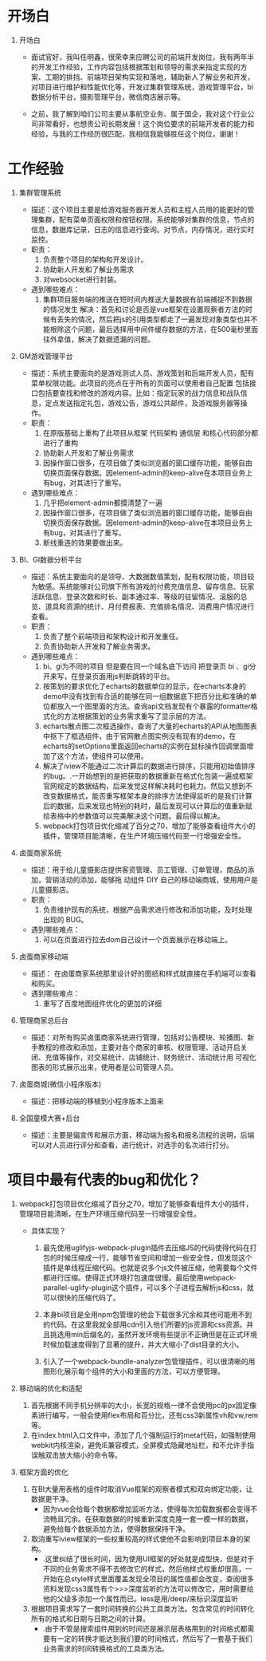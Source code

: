 # 开场白
1. 开场白
    + 面试官好，我叫任明鑫，很荣幸来应聘公司的前端开发岗位，我有两年半的开发工作经验，工作内容包括根据策划和领导的需求来指定实现的方案、工期的排挡、前端项目架构实现和落地，辅助新人了解业务和开发，对项目进行维护和性能优化等，开发过集群管理系统，游戏管理平台，bi数据分析平台，摄影管理平台，微信商店展示等。

    + 之前，我了解到咱们公司主要从事航空业务、属于国企，我对这个行业公司非常看好，也想贵公司长期发展！这个岗位要求的前端开发者的能力和经验，与我的工作经历很匹配，我相信我能够胜任这个岗位，谢谢！

# 工作经验

1. 集群管理系统
    + 描述：这个项目主要是给游戏服务器开发人员和主程人员用的能更好的管理集群，配有菜单页面权限和按钮权限。系统能够对集群的信息，节点的信息，数据库记录，日志的信息进行查询。对节点，内存情况，进行实时监控。
    + 职责：
        1. 负责整个项目的架构和开发设计。
        2. 协助新人开发和了解业务需求
        3. 对websocket进行封装。
    + 遇到哪些难点：
        1. 集群项目服务端的推送在短时间内推送大量数据有前端捕捉不到数据的情况发生
            解决：首先和讨论是否是vue框架在设置观察者方法的时候有丢失的情况，然后把js的引用类型都走了一遍发现对象类型也并不能根除这个问题，最后选择用中间件缓存数据的方法，在500毫秒里面往外拿值，解决了数据遗漏的问题。

2. GM游戏管理平台
    + 描述：系统主要面向的是游戏测试人员、游戏策划和后端开发人员，配有菜单权限功能。此项目的亮点在于所有的页面可以使用者自己配置 包括接口包括要查找和修改的游戏内容。比如：指定玩家的战力信息和战队信息，定点发送指定礼包，游戏公告，游戏公共邮件，及游戏服务器等操作。
    + 职责：
        1. 在原版基础上重构了此项目从框架 代码架构 通信层 和核心代码部分都进行了重构
        2. 协助新人开发和了解业务需求
        3. 因操作窗口很多，在项目做了类似浏览器的窗口缓存功能，能够自由切换页面保存数据。因element-admin的keep-alive在本项目业务上有bug，对其进行了重写。
    + 遇到哪些难点：
        1. 几乎把element-admin都摸清楚了一遍
        2. 因操作窗口很多，在项目做了类似浏览器的窗口缓存功能，能够自由切换页面保存数据。因element-admin的keep-alive在本项目业务上有bug，对其进行了重写。
        3. 断线重连的效果要做出来。

3. BI、GI数据分析平台
    + 描述：系统主要面向的是领导、大数据数值策划，配有权限功能，项目较为敏感。系统能够对公司旗下所有游戏的付费充值信息、留存信息、玩家活跃信息、登录次数和时长、副本通过率、等级的驻留情况、滚服的总览、道具和资源的统计、月付费报表、充值排名情况、消费用户情况进行查看。
    + 职责：
        1. 负责了整个前端项目和架构设计和开发重任。
        2. 负责协助新人开发和了解业务需求。
    + 遇到哪些难点：
        1. bi、gi为不同的项目 但是要在同一个域名底下访问 把登录页 bi 、gi分开来写，在登录页面用js判断跳转的平台。
        2. 按策划的要求优化了echarts的数据单位的显示，在echarts本身的demo中没有找到有合适的能够在同一组数据底下把百分比和准确的单位都放入一个图里面的方法。查询api文档发现有个暴露的formatter格式化的方法根据策划的业务需求重写了显示层的方法。
        3. echarts散点图二次框选操作，查询了大量的echarts的API从地图图表中抠下了框选组件，由于官网散点图实例没有现有的demo，在echarts的setOptions里面返回echarts的实例在鼠标操作回调里面增加了这个方法，使组件可以使用。
        4. 解决了iview不能通过二次计算后的数据进行排序，只能用初始值排序的bug。.一开始想到的是把获取的数据重新在格式化包装一遍成框架官网规定的数据结构，后来发觉这样解决耗时也耗力。然后又想到不改变数据格式，能否重写框架本身的排序方法使得监听的是我们计算后的数据，后来发现也特别的耗时，最后发现可以计算后的值重新赋给表格中的参数值可以完美解决这个问题。最后得以解决。
        5. webpack打包项目优化缩减了百分之70，增加了能够查看组件大小的插件，管理项目能清晰，在生产环境压缩代码至一行增强安全性。
4. 卤蛋商家系统
    + 描述：用于给儿童摄影店提供客资管理、员工管理、订单管理，商品的添加，营销活动的添加，能够拖     动组件 DIY 自己的移动端商城，使用用户是儿童摄影店。
    + 职责：
        1. 负责维护现有的系统，根据产品需求进行修改和添加功能，及时处理出现的 BUG。
    + 遇到哪些难点：
        1. 可以在页面进行拉去dom自己设计一个页面展示在移动端上。

5. 卤蛋商家移动端
    + 描述： 在卤蛋商家系统那里设计好的图纸和样式就直接在手机端可以查看和购买。
    + 遇到哪些难点：
        1. 重写了百度地图组件优化的更加的详细

6. 管理商家总后台
    + 描述：对所有购买卤蛋商家系统进行管理，包括对公告模块、轮播图、新手教程的修改和添加，主要对各个商家的审核、权限管理、活动开启关闭、充值等操作，对交易统计、店铺统计、财务统计、活动统计用     可视化图表的形式展示出来，使用者是公司管理人员。
7. 卤蛋商城(微信小程序版本) 
    + 描述：把移动端的移植到小程序版本上面来

8. 全国童模大赛+后台
    + 描述：主要是偏宣传和展示方面，移动端为报名和报名流程的说明，后端可以对人员进行评分和查看，进行统计，对选手的名次进行打分。



# 项目中最有代表的bug和优化？
1. webpack打包项目优化缩减了百分之70，增加了能够查看组件大小的插件，管理项目能清晰，在生产环境压缩代码至一行增强安全性。
    + 具体实现？

        1. 最先使用uglifyjs-webpack-plugin插件去压缩JS的代码使得代码在打包的时候压缩成一行，能够节省空间和增加一些安全性，但发现这个插件是单线程压缩代码。也就是说多个js文件被压缩，他需要每个文件都进行压缩。使得正式环境打包速度很慢。最后使用webpack-parallel-uglify-plugin这个插件，可以多个子进程去解析js和css，就可以很快的压缩代码了。

        2. 本身bi项目是全用npm包管理的他会下载很多冗余和其他可能用不到的代码。在这里我就全部用cdn引入他们所要的js资源和css资源。并且挑选用min后缀名的，虽然开发环境有些提示不正确但是在正式环境时候加载速度得到了显著的提升，并大大缩小了dist目录的大小。
        
        3. 引入了一个webpack-bundle-analyzer包管理插件，可以很清晰的用图形化展示每个组件的大小和里面的方法，可以方便管理。

2. 移动端的优化和适配
    1. 首先根据不同手机分辨率的大小，长宽的规格一律不会使用pc的px固定像素进行编写，一般会使用flex布局和百分比，还有css3新属性vh和vw,rem等。
    2. 在index.html入口文件中，添加了几个强制运行的meta代码，如强制使用webkit内核渲染，避免IE兼容模式，全屏模式隐藏地址栏，和不允许手指误触双击放大缩小的命令等。
    

3. 框架方面的优化
    1. 在BI大量用表格的组件时取消Vue框架的观察者模式和双向绑定功能，让数据更干净。
        + 因为vue会给每个数据都增加监听方法，使得每次加载数据都会变得不流畅且冗余。在获取数据的时候重新深度克隆一套一模一样的数据，避免给每个数据添加方法，使得数据保持干净。
    2. 取消重写iview框架的一些权重较高的样式使他不会影响到项目本身的架构。
        + .这里纠结了很长时间，因为使用UI框架的好处就是成型快，但是对于不同的业务需求不得不去修改它的样式，然后他样式权重却很高，一开始在总style样式里面覆盖发现全项目的属性值都会改变，查阅很多资料发现css3属性有个>>>深度监听的方法可以修改它，用时需要给他的父级多添加一个属性而已。less是用/deep/来标识深度监听
    3. 根据项目需求写了一套时间转换的公共工具类方法。包含常见的时间转化所有的格式和日期与日期之间的计算。
        + .由于不管是搜索组件用到的时间还是展示层表格用到的时间格式都需要有一定的转换才能达到我们要的时间格式，然后写了一套基于我们业务需求的时间转换格式的工具类方法。